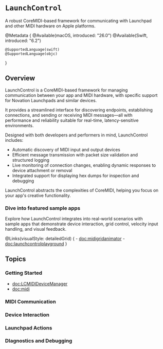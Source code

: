 # ``LaunchControl``

A robust CoreMIDI-based framework for communicating with Launchpad and other MIDI hardware on Apple platforms.

@Metadata { 
    @Available(macOS, introduced: "26.0")
    @Available(Swift, introduced: "6.2")
    
    @SupportedLanguage(swift)
    @SupportedLanguage(objc)
}

## Overview

LaunchControl is a CoreMIDI-based framework for managing communication between your app and MIDI hardware, with specific support for Novation Launchpads and similar devices.

It provides a streamlined interface for discovering endpoints, establishing connections, and sending or receiving MIDI messages—all with performance and reliability suitable for real-time, latency-sensitive environments.

Designed with both developers and performers in mind, LaunchControl includes:

- Automatic discovery of MIDI input and output devices
- Efficient message transmission with packet size validation and structured logging
- Live monitoring of connection changes, enabling dynamic responses to device attachment or removal
- Integrated support for displaying hex dumps for inspection and debugging

LaunchControl abstracts the complexities of CoreMIDI, helping you focus on your app's creative functionality.

### Dive into featured sample apps

Explore how LaunchControl integrates into real-world scenarios with sample apps that demonstrate device interaction, grid control, velocity input handling, and visual feedback.

@Links(visualStyle: detailedGrid) { 
    - <doc:midigridanimator>
    - <doc:launchcontrolplayground>
}

## Topics

### Getting Started

- <doc:LCMIDIDeviceManager>
- <doc:midi>

### MIDI Communication

### Device Interaction

### Launchpad Actions

### DIagnostics and Debugging
